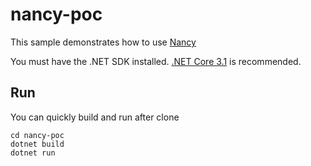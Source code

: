 # nancy-poc

This sample demonstrates how to use [Nancy](https://nancyfx.org/)

You must have the .NET SDK installed. [.NET Core 3.1](https://dotnet.microsoft.com/download/dotnet/3.1) is recommended.

## Run

You can quickly build and run after clone

```console
cd nancy-poc
dotnet build
dotnet run
```
